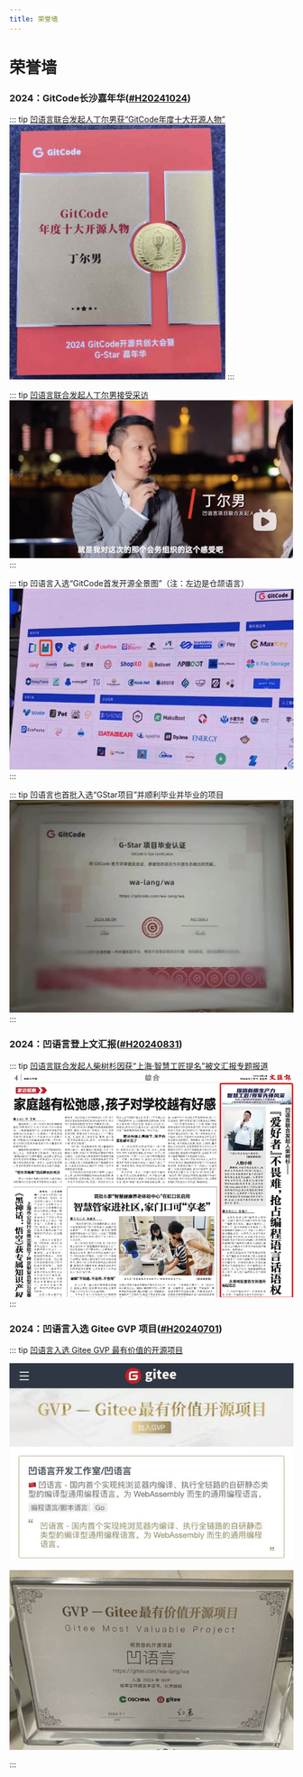 ```yaml
---
title: 荣誉墙
---
```


# 荣誉墙

<div id="H20241024"></div>

### 2024：GitCode长沙嘉年华([#H20241024](#H20241024))

::: tip [凹语言联合发起人丁尔男获“GitCode年度十大开源人物”](https://mp.weixin.qq.com/s/ErmxRS4u7bL--vsgC2ZPqw)
![](./2024-gitcode/ending.png)
:::

::: tip [凹语言联合发起人丁尔男接受采访](https://www.bilibili.com/video/BV1EfS8YUEXi/)
![](./2024-gitcode/ending-02.png)
:::

::: tip 凹语言入选“GitCode首发开源全景图”（注：左边是仓颉语言）
![](./2024-gitcode/landscape-wa.png)
:::

::: tip 凹语言也首批入选“GStar项目”并顺利毕业并毕业的项目
![](./2024-gitcode/gstar-wa.jpg)
:::

### 2024：凹语言登上文汇报([#H20240831](#H20240831))

::: tip [凹语言联合发起人柴树杉因获“上海·智慧工匠提名”被文汇报专题报道](https://dzb.whb.cn/imgPath/2024-08-29/40829.pdf)
![](./2024-wenhuibao/st0058-01.png)
:::

### 2024：凹语言入选 Gitee GVP 项目([#H20240701](#H20240701))

::: tip [凹语言入选 Gitee GVP 最有价值的开源项目](http://localhost:3000/smalltalk/st0043.html)

![](./2024-gitee/st0043-01.jpg)

![](./2024-gitee/st0043-03.png)

:::

